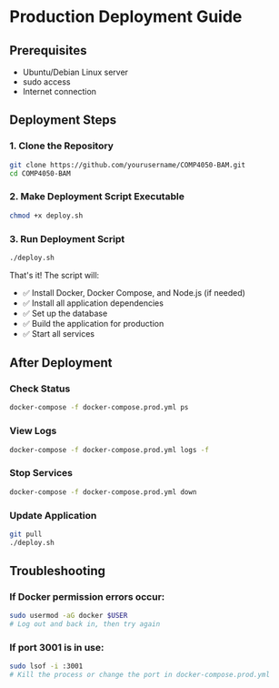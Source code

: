 # Production Deployment Guide

## Prerequisites
- Ubuntu/Debian Linux server
- sudo access
- Internet connection

## Deployment Steps

### 1. Clone the Repository
```bash
git clone https://github.com/yourusername/COMP4050-BAM.git
cd COMP4050-BAM
```

### 2. Make Deployment Script Executable
```bash
chmod +x deploy.sh
```

### 3. Run Deployment Script
```bash
./deploy.sh
```

That's it! The script will:
- ✅ Install Docker, Docker Compose, and Node.js (if needed)
- ✅ Install all application dependencies
- ✅ Set up the database
- ✅ Build the application for production
- ✅ Start all services

## After Deployment

### Check Status
```bash
docker-compose -f docker-compose.prod.yml ps
```

### View Logs
```bash
docker-compose -f docker-compose.prod.yml logs -f
```

### Stop Services
```bash
docker-compose -f docker-compose.prod.yml down
```

### Update Application
```bash
git pull
./deploy.sh
```

## Troubleshooting

### If Docker permission errors occur:
```bash
sudo usermod -aG docker $USER
# Log out and back in, then try again
```

### If port 3001 is in use:
```bash
sudo lsof -i :3001
# Kill the process or change the port in docker-compose.prod.yml
```
```